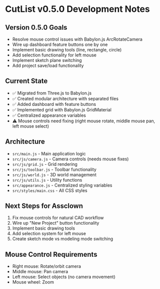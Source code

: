 # CutList v0.5.0 Development Notes

## Version 0.5.0 Goals
- Resolve mouse control issues with Babylon.js ArcRotateCamera
- Wire up dashboard feature buttons one by one
- Implement basic drawing tools (line, rectangle, circle)
- Add selection functionality for left mouse
- Implement sketch plane switching
- Add project save/load functionality

## Current State
- ✅ Migrated from Three.js to Babylon.js
- ✅ Created modular architecture with separated files
- ✅ Added dashboard with feature buttons
- ✅ Implemented grid with Babylon.js GridMaterial
- ✅ Centralized appearance variables
- ⚠️ Mouse controls need fixing (right mouse rotate, middle mouse pan, left mouse select)

## Architecture
- `src/main.js` - Main application logic
- `src/js/camera.js` - Camera controls (needs mouse fixes)
- `src/js/grid.js` - Grid rendering
- `src/js/toolbar.js` - Toolbar functionality
- `src/js/world.js` - 3D world management
- `src/js/utils.js` - Utility functions
- `src/appearance.js` - Centralized styling variables
- `src/styles/main.css` - All CSS styles

## Next Steps for Assclown
1. Fix mouse controls for natural CAD workflow
2. Wire up "New Project" button functionality
3. Implement basic drawing tools
4. Add selection system for left mouse
5. Create sketch mode vs modeling mode switching

## Mouse Control Requirements
- Right mouse: Rotate/orbit camera
- Middle mouse: Pan camera
- Left mouse: Select objects (no camera movement)
- Mouse wheel: Zoom
